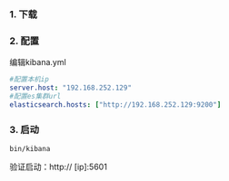 ### 1. 下载

### 2. 配置

编辑kibana.yml

```yaml
#配置本机ip
server.host: "192.168.252.129"
#配置es集群url
elasticsearch.hosts: ["http://192.168.252.129:9200"]
```

### 3. 启动

```shell
bin/kibana
```

验证启动：http:// [ip]:5601

